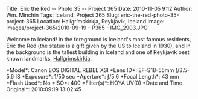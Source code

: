 Title: Eric the Red -- Photo 35 -- Project 365
Date: 2010-11-05 9:12
Author: Wm. Minchin
Tags: Iceland, Project 365
Slug: eric-the-red-photo-35-project-365
Location: Hallgrímskirkja, Reykjavik, Iceland
Image: images/project-365/2010-09-19 - P365 - IMG_2903.JPG

Welcome to Iceland! In the foreground is Iceland's most famous
residents, Eric the Red (the statue is a gift given by the US to Iceland
in 1930), and in the background is the tallest building in Iceland and
one of Reykjavik best known landmarks,
[Hallgrimskirkja](http://www.sacred-destinations.com/iceland/reykjavik-hallgrimskirkja).

<div markdown=1 class="photo-infobox">
*Model*: Canon EOS DIGITAL REBEL XSI  
*Lens ID*: EF-S18-55mm ƒ/3.5-5.6 IS  
*Exposure*: 1/50 sec  
*Aperture*: ƒ/5.6  
*Focal Length*: 43 mm  
*Flash Used*: No  
*ISO*: 400  
*Filter(s)*: HOYA UV(0)  
*Date and Time Original*: 2010:09:19 13:02:45
</div>
